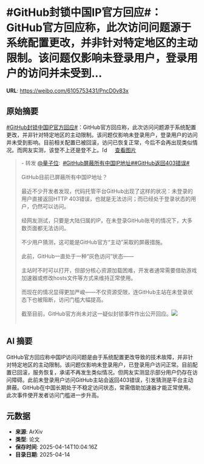 # #GitHub封锁中国IP官方回应#：GitHub官方回应称，此次访问问题源于系统配置更改，并非针对特定地区的主动限制。该问题仅影响未登录用户，登录用户的访问并未受到...

**URL**: https://weibo.com/6105753431/PncD0v83x

## 原始摘要

<a href="https://m.weibo.cn/search?containerid=231522type%3D1%26t%3D10%26q%3D%23GitHub%E5%B0%81%E9%94%81%E4%B8%AD%E5%9B%BDIP%E5%AE%98%E6%96%B9%E5%9B%9E%E5%BA%94%23&amp;extparam=%23GitHub%E5%B0%81%E9%94%81%E4%B8%AD%E5%9B%BDIP%E5%AE%98%E6%96%B9%E5%9B%9E%E5%BA%94%23" data-hide=""><span class="surl-text">#GitHub封锁中国IP官方回应#</span></a>：GitHub官方回应称，此次访问问题源于系统配置更改，并非针对特定地区的主动限制。该问题仅影响未登录用户，登录用户的访问并未受到影响。目前相关配置已被回滚，访问已恢复正常，今后不会再出现类似情况。而网友实测，该登不上还是登不上。<span class="url-icon"><img alt="[doge]" src="https://h5.sinaimg.cn/m/emoticon/icon/others/d_doge-be7f768d78.png" style="width:1em; height:1em;" referrerpolicy="no-referrer"></span> <a href="https://weibo.cn/sinaurl?u=https%3A%2F%2Fwx4.sinaimg.cn%2Flarge%2F006Fd7o3gy1i0g78qt8cxj31li0o8h1g.jpg" data-hide=""><span class="url-icon"><img style="width: 1rem;height: 1rem" src="https://h5.sinaimg.cn/upload/2015/01/21/20/timeline_card_small_photo_default.png" referrerpolicy="no-referrer"></span><span class="surl-text">查看图片</span></a><br><blockquote> - 转发 <a href="https://weibo.com/6105753431" target="_blank">@量子位</a>: <a href="https://m.weibo.cn/search?containerid=231522type%3D1%26t%3D10%26q%3D%23GitHub%E5%B1%8F%E8%94%BD%E6%89%80%E6%9C%89%E4%B8%AD%E5%9B%BDIP%E5%9C%B0%E5%9D%80%23&amp;extparam=%23GitHub%E5%B1%8F%E8%94%BD%E6%89%80%E6%9C%89%E4%B8%AD%E5%9B%BDIP%E5%9C%B0%E5%9D%80%23" data-hide=""><span class="surl-text">#GitHub屏蔽所有中国IP地址#</span></a><a href="https://m.weibo.cn/search?containerid=231522type%3D1%26t%3D10%26q%3D%23GitHub%E8%BF%94%E5%9B%9E403%E9%94%99%E8%AF%AF%23&amp;extparam=%23GitHub%E8%BF%94%E5%9B%9E403%E9%94%99%E8%AF%AF%23" data-hide=""><span class="surl-text">#GitHub返回403错误#</span></a><br><br>GitHub目前已屏蔽所有中国IP地址？<br><br>最近不少开发者发现，代码托管平台GitHub出现了这样的状况：未登录的用户直接返回HTTP 403错误，也就是无法访问；而已经处于登录状态的用户，仍然可以访问。<br><br>经网友测试，只要是大陆归属的IP，在未登录GitHub账号的情况下，大多数页面都无法访问。<br><br>不少用户猜测，这可能是GitHub官方“主动”采取的屏蔽措施。<br><br>此前，GitHub一直处于一种“灰色访问”状态——<br><br>主站时不时可以打开，但部分核心资源加载困难，开发者通常需要借助游戏加速器或修改hosts文件等方式来维持正常使用。<br><br>而现在的情况显得更加严峻——不仅资源受限，连GitHub主站在未登录状态下也被阻断，访问门槛大幅提高。<br><br>截至目前，GitHub官方尚未对这一疑似封锁事件作出公开回应。<img style="" src="https://tvax1.sinaimg.cn/large/006Fd7o3gy1i0g5lx1b6wj30zk0f1tbz.jpg" referrerpolicy="no-referrer"><br><br></blockquote>

## AI 摘要

GitHub官方回应称中国IP访问问题是由于系统配置更改导致的技术故障，并非针对特定地区的主动限制。该问题仅影响未登录用户，已登录用户访问正常。目前配置已回滚，服务恢复，承诺不再发生类似情况。但网友实测显示部分用户仍存在访问障碍。此前未登录用户访问GitHub主站会返回403错误，引发猜测是平台主动屏蔽。GitHub在中国长期处于不稳定访问状态，常需借助加速器才能正常使用。此次事件使开发者访问门槛进一步升高。

## 元数据

- **来源**: ArXiv
- **类型**: 论文
- **保存时间**: 2025-04-14T10:04:16Z
- **目录日期**: 2025-04-14

